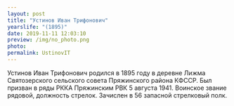 ```yaml
---
layout: post
title: "Устинов Иван Трифонович"
yearslife: "(1895)"
date: 2019-11-11 12:03:10
preview: /img/no_photo.png
photo:
permalink: UstinovIT
---
```


Устинов Иван Трифонович родился в 1895 году в деревне Лижма Святозерского сельского совета Пряжинского района КФССР. Был призван в ряды РККА Пряжинским РВК 5 августа 1941. Воинское звание рядовой, должность стрелок. Зачислен в 56 запасной стрелковый полк.